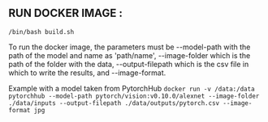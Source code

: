 ## RUN DOCKER IMAGE :

```/bin/bash build.sh```


To run the docker image, the parameters must be --model-path with the path of the model and name as 'path/name', --image-folder which is the path of the folder with the data, --output-filepath which is the csv file in which to write the results, and --image-format.

Example with a model taken from PytorchHub
```docker run -v /data:/data pytorchhub --model-path pytorch/vision:v0.10.0/alexnet --image-folder ./data/inputs --output-filepath ./data/outputs/pytorch.csv --image-format jpg```